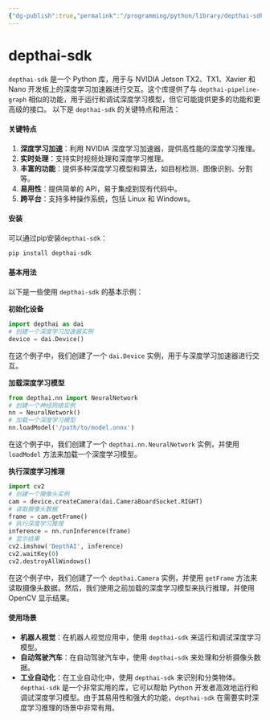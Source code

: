 ```yaml
---
{"dg-publish":true,"permalink":"/programming/python/library/depthai-sdk/","contentClasses":".content svg {width: 100%; height: auto;}"}
---
```



# depthai-sdk

`depthai-sdk` 是一个 Python 库，用于与 NVIDIA Jetson TX2、TX1、Xavier 和 Nano 开发板上的深度学习加速器进行交互。这个库提供了与 `depthai-pipeline-graph` 相似的功能，用于运行和调试深度学习模型，但它可能提供更多的功能和更高级的接口。 以下是 `depthai-sdk` 的关键特点和用法：

#### 关键特点

1. **深度学习加速**：利用 NVIDIA 深度学习加速器，提供高性能的深度学习推理。
2. **实时处理**：支持实时视频处理和深度学习推理。
3. **丰富的功能**：提供多种深度学习模型和算法，如目标检测、图像识别、分割等。
4. **易用性**：提供简单的 API，易于集成到现有代码中。
5. **跨平台**：支持多种操作系统，包括 Linux 和 Windows。

#### 安装

可以通过pip安装`depthai-sdk`：

```bash
pip install depthai-sdk
```

#### 基本用法

以下是一些使用 `depthai-sdk` 的基本示例：

**初始化设备**

```python
import depthai as dai
# 创建一个深度学习加速器实例
device = dai.Device()
```

在这个例子中，我们创建了一个 `dai.Device` 实例，用于与深度学习加速器进行交互。

**加载深度学习模型**

```python
from depthai.nn import NeuralNetwork
# 创建一个神经网络实例
nn = NeuralNetwork()
# 加载一个深度学习模型
nn.loadModel('/path/to/model.onnx')
```

在这个例子中，我们创建了一个 `depthai.nn.NeuralNetwork` 实例，并使用 `loadModel` 方法来加载一个深度学习模型。

**执行深度学习推理**

```python
import cv2
# 创建一个摄像头实例
cam = device.createCamera(dai.CameraBoardSocket.RIGHT)
# 读取摄像头数据
frame = cam.getFrame()
# 执行深度学习推理
inference = nn.runInference(frame)
# 显示结果
cv2.imshow('DepthAI', inference)
cv2.waitKey(0)
cv2.destroyAllWindows()
```

在这个例子中，我们创建了一个 `depthai.Camera` 实例，并使用 `getFrame` 方法来读取摄像头数据。然后，我们使用之前加载的深度学习模型来执行推理，并使用 OpenCV 显示结果。

#### 使用场景

* **机器人视觉**：在机器人视觉应用中，使用 `depthai-sdk` 来运行和调试深度学习模型。
* **自动驾驶汽车**：在自动驾驶汽车中，使用 `depthai-sdk` 来处理和分析摄像头数据。
* **工业自动化**：在工业自动化中，使用 `depthai-sdk` 来识别和分类物体。 `depthai-sdk` 是一个非常实用的库，它可以帮助 Python 开发者高效地运行和调试深度学习模型。由于其易用性和强大的功能，`depthai-sdk` 在需要实时深度学习推理的场景中非常有用。